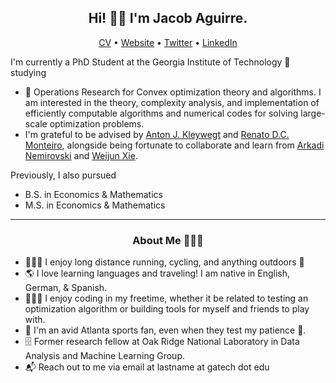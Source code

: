 <h2 align="center">Hi! 👋🏼 I'm Jacob Aguirre.</h2>
<p align="center">
<a href="https://www.jacobaguirre.com/Jacob_Aguirre_CV.pdf">CV</a> •
<a href="https://www.jacobaguirre.com/">Website</a> •
<a href="https://twitter.com/JacobMAguirre">Twitter</a> •
<a href="https://www.linkedin.com/in/jacob-aguirre9/">LinkedIn</a>
</p>


I'm currently a PhD Student at the Georgia Institute of Technology 🐝 studying
- 🧮 Operations Research for Convex optimization theory and algorithms. I am interested in the theory, complexity analysis, and implementation of efficiently computable algorithms and numerical codes for solving large-scale optimization problems.
- I'm grateful to be advised by [Anton J. Kleywegt](https://www.isye.gatech.edu/users/anton-kleywegt/) and [Renato D.C. Monteiro](https://www.isye.gatech.edu/users/renato-monteiro/), alongside being fortunate to collaborate and learn from [Arkadi Nemirovski](https://www2.isye.gatech.edu/~nemirovs/CVBrief.htm) and [Weijun Xie](https://www.isye.gatech.edu/users/weijun-xie/).

Previously, I also pursued
- B.S. in Economics & Mathematics
- M.S. in Economics & Mathematics

-------
<h3 align="center">About Me 👨🏻‍💻</h3>

- 🚴🏼‍♂️ I enjoy long distance running, cycling, and anything outdoors 🌳
- 🌎 I love learning languages and traveling! I am native in English, German, & Spanish.
- 👨🏻‍🎓 I enjoy coding in my freetime, whether it be related to testing an optimization algorithm or building tools for myself and friends to play with. 
- 🏈 I'm an avid Atlanta sports fan, even when they test my patience 🦅.
- 🗄️ Former research fellow at Oak Ridge National Laboratory in Data Analysis and Machine Learning Group.
- 📬 Reach out to me via email at lastname at gatech dot edu
